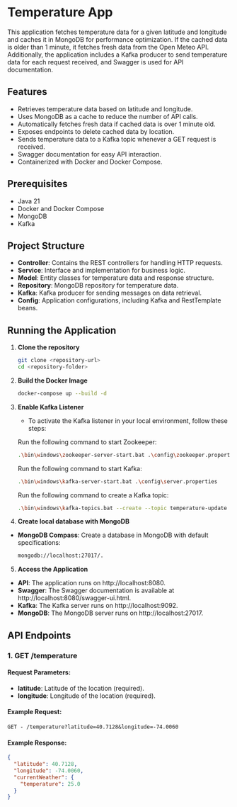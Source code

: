 # Temperature App

This application fetches temperature data for a given latitude and longitude and caches it in MongoDB for performance optimization. If the cached data is older than 1 minute, it fetches fresh data from the Open Meteo API. Additionally, the application includes a Kafka producer to send temperature data for each request received, and Swagger is used for API documentation.

## Features

- Retrieves temperature data based on latitude and longitude.
- Uses MongoDB as a cache to reduce the number of API calls.
- Automatically fetches fresh data if cached data is over 1 minute old.
- Exposes endpoints to delete cached data by location.
- Sends temperature data to a Kafka topic whenever a GET request is received.
- Swagger documentation for easy API interaction.
- Containerized with Docker and Docker Compose.

## Prerequisites

- Java 21
- Docker and Docker Compose
- MongoDB
- Kafka

## Project Structure

- **Controller**: Contains the REST controllers for handling HTTP requests.
- **Service**: Interface and implementation for business logic.
- **Model**: Entity classes for temperature data and response structure.
- **Repository**: MongoDB repository for temperature data.
- **Kafka**: Kafka producer for sending messages on data retrieval.
- **Config**: Application configurations, including Kafka and RestTemplate beans.

## Running the Application

1. **Clone the repository**
   ```bash
   git clone <repository-url>
   cd <repository-folder>

2. **Build the Docker Image**
   ```bash
   docker-compose up --build -d

3. **Enable Kafka Listener**
    - To activate the Kafka listener in your local environment, follow these steps:

   Run the following command to start Zookeeper:
   ```bash
   .\bin\windows\zookeeper-server-start.bat .\config\zookeeper.properties
    ```
    Run the following command to start Kafka:
    ```bash
    .\bin\windows\kafka-server-start.bat .\config\server.properties
    ```
    Run the following command to create a Kafka topic:
    ```bash
    .\bin\windows\kafka-topics.bat --create --topic temperature-update --bootstrap-server localhost:9092
    ```

4. **Create local database with MongoDB**
- **MongoDB Compass**: Create a database in MongoDB with default specifications: 
    ```bash
    mongodb://localhost:27017/.
    ```

5. **Access the Application**
- **API**: The application runs on http://localhost:8080.
- **Swagger**: The Swagger documentation is available at http://localhost:8080/swagger-ui.html.
- **Kafka**: The Kafka server runs on http://localhost:9092.
- **MongoDB**: The MongoDB server runs on http://localhost:27017.

## API Endpoints

### 1. GET /temperature

#### Request Parameters:
- **latitude**: Latitude of the location (required).
- **longitude**: Longitude of the location (required).

#### Example Request:
```http
GET - /temperature?latitude=40.7128&longitude=-74.0060
```
#### Example Response:
```json
{
  "latitude": 40.7128,
  "longitude": -74.0060,
  "currentWeather": {
    "temperature": 25.0
  }
}
```

